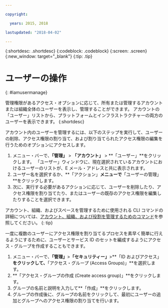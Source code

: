 ```yaml
---

copyright:

  years: 2015, 2018

lastupdated: "2018-04-02"

---
```


{:shortdesc: .shortdesc}
{:codeblock: .codeblock}
{:screen: .screen}
{:new_window: target="_blank"}
{:tip: .tip}

# ユーザーの操作
{: #iamusermanage}

管理権限があるアクセス・オプションに応じて、所有または管理するアカウントまたは組織全体のユーザーを表示し、管理することができます。 アカウントの「ユーザー」リストから、プラットフォームとインフラストラクチャーの両方のユーザーを表示できます。
{:shortdesc}

アカウント内のユーザーを管理するには、以下のステップを実行して、ユーザーの削除、アクセス権限の割り当て、および割り当てられたアクセス権限の編集を行うためのオプションにアクセスします。

1. メニュー・バーで、**「管理」** &gt; **「アカウント」** &gt; **「ユーザー」**をクリックします。 「ユーザー」ウィンドウに、現在選択されているアカウントにおけるユーザーのリストが、E メール・アドレスと共に表示されます。
2. ユーザー名を選択するか、**「アクション」**メニューで**「ユーザーの管理」**をクリックします。
3. 次に、実行する必要があるアクションに応じて、ユーザーを削除したり、アクセス権限を割り当てたり、またはユーザーの既存のアクセス権限を編集したりすることを選択できます。

アカウント、組織、およびスペースを管理するために使用される CLI コマンドの詳細については、[アカウント、組織、および役割を管理するためのコマンド](/docs/cli/reference/bluemix_cli/bx_cli.html#bx_commands_acctorg)を参照してください。
{: tip}

一度に複数のユーザーにアクセス権限を割り当てるプロセスを素早く簡単に行えるようにするために、ユーザーとサービス ID のセットを編成するようにアクセス・グループを作成することもできます。

1. メニュー・バーで、**「管理」**&gt;**「セキュリティー」**&gt;**「ID およびアクセス」**をクリックして、**「アクセス・グループ (Access Groups)」**を選択します。
2. **「アクセス・グループの作成 (Create access group)」**をクリックします。
3. グループの名前と説明を入力して**「作成」**をクリックします。
4. グループの作成後に、グループの名前をクリックして、最初にユーザーの追加とグループへのアクセス権限の割り当てを行います。

